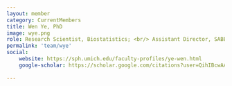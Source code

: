 ```yaml
---
layout: member
category: CurrentMembers
title: Wen Ye, PhD
image: wye.png
role: Research Scientist, Biostatistics; <br/> Assistant Director, SABER; <br/> Associate Director of Method and Measurement Core, MCDTR
permalink: 'team/wye'
social:
    website: https://sph.umich.edu/faculty-profiles/ye-wen.html
    google-scholar: https://scholar.google.com/citations?user=QihIBcwAAAAJ&hl=en
    
---
```

